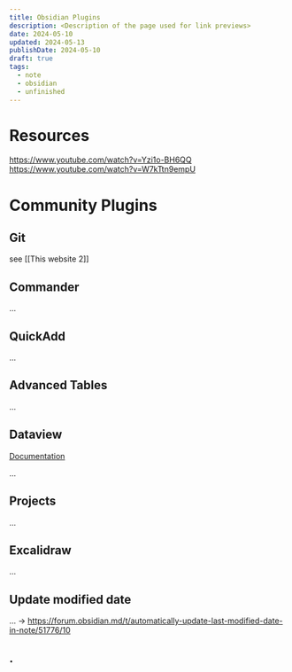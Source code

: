 ```yaml
---
title: Obsidian Plugins
description: <Description of the page used for link previews>
date: 2024-05-10
updated: 2024-05-13
publishDate: 2024-05-10
draft: true
tags:
  - note
  - obsidian
  - unfinished
---
```


# Resources

https://www.youtube.com/watch?v=Yzi1o-BH6QQ
https://www.youtube.com/watch?v=W7kTtn9empU


# Community Plugins

## Git

see [[This website 2]]

## Commander

...

## QuickAdd

...

## Advanced Tables

...

## Dataview

[Documentation](https://blacksmithgu.github.io/obsidian-dataview/)

...

## Projects

...

## Excalidraw

...

## Update modified date

... -> https://forum.obsidian.md/t/automatically-update-last-modified-date-in-note/51776/10

## .